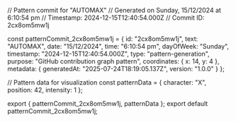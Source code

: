 // Pattern commit for "AUTOMAX"
// Generated on Sunday, 15/12/2024 at 6:10:54 pm
// Timestamp: 2024-12-15T12:40:54.000Z
// Commit ID: 2cx8om5mw1j

const patternCommit_2cx8om5mw1j = {
  id: "2cx8om5mw1j",
  text: "AUTOMAX",
  date: "15/12/2024",
  time: "6:10:54 pm",
  dayOfWeek: "Sunday",
  timestamp: "2024-12-15T12:40:54.000Z",
  type: "pattern-generation",
  purpose: "GitHub contribution graph pattern",
  coordinates: {
    x: 14,
    y: 4
  },
  metadata: {
    generatedAt: "2025-07-24T18:19:05.137Z",
    version: "1.0.0"
  }
};

// Pattern data for visualization
const patternData = {
  character: "X",
  position: 42,
  intensity: 1
};

export { patternCommit_2cx8om5mw1j, patternData };
export default patternCommit_2cx8om5mw1j;
